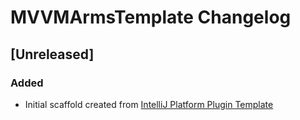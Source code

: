 <!-- Keep a Changelog guide -> https://keepachangelog.com -->

# MVVMArmsTemplate Changelog

## [Unreleased]
### Added
- Initial scaffold created from [IntelliJ Platform Plugin Template](https://github.com/JetBrains/intellij-platform-plugin-template)
